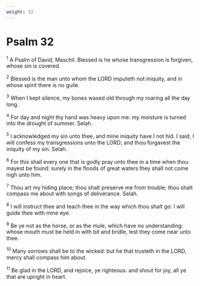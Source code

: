 ```yaml
---
weight: 32
---
```


# Psalm 32

<sup>1</sup> A Psalm of David, Maschil. Blessed is he whose transgression is forgiven, whose sin is covered. 

<sup>2</sup> Blessed is the man unto whom the LORD imputeth not iniquity, and in whose spirit there is no guile. 

<sup>3</sup> When I kept silence, my bones waxed old through my roaring all the day long. 

<sup>4</sup> For day and night thy hand was heavy upon me: my moisture is turned into the drought of summer. Selah. 

<sup>5</sup> I acknowledged my sin unto thee, and mine iniquity have I not hid. I said, I will confess my transgressions unto the LORD; and thou forgavest the iniquity of my sin. Selah. 

<sup>6</sup> For this shall every one that is godly pray unto thee in a time when thou mayest be found: surely in the floods of great waters they shall not come nigh unto him. 

<sup>7</sup> Thou art my hiding place; thou shalt preserve me from trouble; thou shalt compass me about with songs of deliverance. Selah. 

<sup>8</sup> I will instruct thee and teach thee in the way which thou shalt go: I will guide thee with mine eye. 

<sup>9</sup> Be ye not as the horse, or as the mule, which have no understanding: whose mouth must be held in with bit and bridle, lest they come near unto thee. 

<sup>10</sup> Many sorrows shall be to the wicked: but he that trusteth in the LORD, mercy shall compass him about. 

<sup>11</sup> Be glad in the LORD, and rejoice, ye righteous: and shout for joy, all ye that are upright in heart. 


